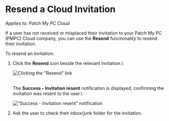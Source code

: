 # Resend a Cloud Invitation

_Applies to: Patch My PC Cloud_

If a user has not received or misplaced their invitation to your Patch My PC (PMPC) Cloud company, you can use the **Resend** functionality to resend their invitation.

To resend an invitation:

1.  Click the **Resend** icon beside the relevant invitation.\


    ![Clicking the &#x22;Resend&#x22; link](../../../../_images/image%20%28720%29.png%20"Clicking%20the%20&#x22;Resend&#x22;%20link")

    \
    The **Success - Invitation resent** notification is displayed, confirming the invitation was resent to the user.\


    ![“Success - Invitation resent” notification](../../../../_images/image%20%28721%29.png%20"\"Success%20-%20Invitation%20resent\"%20notification")
2. Ask the user to check their inbox/junk folder for the invitation.
